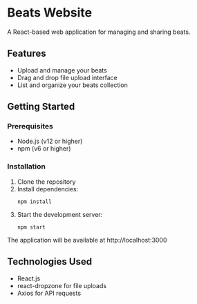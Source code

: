 # Beats Website

A React-based web application for managing and sharing beats.

## Features

- Upload and manage your beats
- Drag and drop file upload interface
- List and organize your beats collection

## Getting Started

### Prerequisites

- Node.js (v12 or higher)
- npm (v6 or higher)

### Installation

1. Clone the repository
2. Install dependencies:
   ```
   npm install
   ```
3. Start the development server:
   ```
   npm start
   ```

The application will be available at http://localhost:3000

## Technologies Used

- React.js
- react-dropzone for file uploads
- Axios for API requests